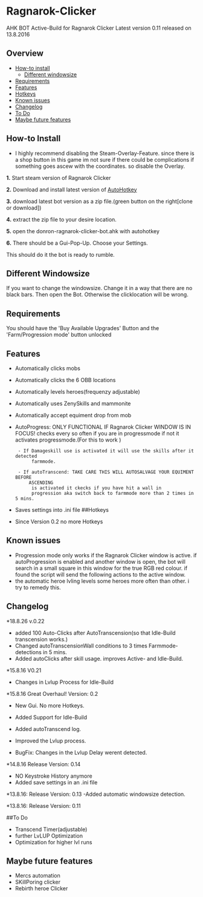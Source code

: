 # Ragnarok-Clicker
AHK BOT Active-Build for Ragnarok Clicker
Latest version 0.11 released on 13.8.2016

## Overview

* [How-to install](#how-to-install)
	- [Different windowsize](#different-windowsize)
* [Requirements](#requirements)
* [Features](#features)
* [Hotkeys](#hotkeys)
* [Known issues](#known-issues)
* [Changelog](#changelog)
* [To Do](#to-do)
* [Maybe future features](#maybe-future-features)

## How-to Install

* I highly recommend disabling the Steam-Overlay-Feature. since there is a shop button 
	in this game im not sure if there could be complications if something goes ascew with
	the coordinates. so disable the Overlay.

**1.** Start steam version of Ragnarok Clicker

**2.** Download and install latest version of [AutoHotkey][]

**3.** download latest bot version as a zip file.(green button on the right[clone or download])

**4.** extract the zip file to your desire location.

**5.** open the donron-ragnarok-clicker-bot.ahk with autohotkey

**6.** There should be a Gui-Pop-Up. Choose your Settings.

This should do it the bot is ready to rumble.

## Different Windowsize

If you want to change the windowsize.
Change it in a way that there are no black bars.
Then open the Bot. Otherwise the clicklocation will be wrong.


## Requirements

You should have the 'Buy Available Upgrades' Button and the 'Farm/Progression mode'
button unlocked

## Features


 * Automatically clicks mobs
 * Automatically clicks the 6 OBB locations
 * Automatically levels heroes(frequenzy adjustable)
 * Automatically uses ZenySkills and mammonite
 * Automatically accept equiment drop from mob
 * AutoProgress: ONLY FUNCTIONAL IF Ragnarok Clicker WINDOW IS IN FOCUS!
					checks every so often if you are in progressmode if not
					it activates progressmode.(For this to work )
					
		- If Damageskill use is activated it will use the skills after it detected
			 farmmode.
			 
		- If autoTranscend: TAKE CARE THIS WILL AUTOSALVAGE YOUR EQUIMENT BEFORE
			ASCENDING
			 is activated it ckecks if you have hit a wall in
			 progression aka switch back to farmmode more than 2 times in 5 mins.
 * Saves settings into .ini file
##Hotkeys

* Since Version 0.2 no more Hotkeys 

##	Known issues

* Progression mode only works if the Ragnarok Clicker window is active.
	if autoProgression is enabled and another window is open, the bot will search in
	a small square in this window for the true RGB red colour. if found the script will send
	the following actions to the active window.
* the automatic heroe lvling levels some heroes more often than other. i try to
	remedy this.

## Changelog
*18.8.26 v.0.22
- added 100 Auto-Clicks after AutoTranscension(so that Idle-Build transcension works.)
- Changed autoTranscensionWall conditions to 3 times Farmmode-detections in 5 mins.
- Added autoClicks after skill usage. improves Active- and Idle-Build.

*15.8.16 V0.21
- Changes in Lvlup Process for Idle-Build


*15.8.16 Great Overhaul! Version: 0.2
- New Gui. No more Hotkeys.
- Added Support for Idle-Build
- Added autoTranscend log.
- Improved the Lvlup process.
	
- BugFix: Changes in the Lvlup Delay werent detected. 

*14.8.16 Release Version: 0.14
- NO Keystroke History anymore
- Added save settings in an .ini file

*13.8.16: Release Version: 0.13
-Added automatic windowsize detection.
	
*13.8.16: Release Version: 0.11

##To Do

- Transcend Timer(adjustable)
- further LvLUP Optimization
- Optimization for higher lvl runs

## Maybe future features

- Mercs automation
- SKillPoring clicker
- Rebirth heroe Clicker














[AutoHotkey]: http://autohotkey.com
[latest bot release]: https://github.com/DOnROnald/Ragnarok-Clicker